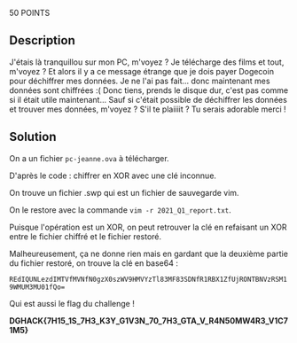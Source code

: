 50 POINTS

## Description
J'étais là tranquillou sur mon PC, m'voyez ? Je télécharge des films et tout, m'voyez ? Et alors il y a ce message étrange que je dois payer Dogecoin pour déchiffrer mes données. Je ne l'ai pas fait... donc maintenant mes données sont chiffrées :( Donc tiens, prends le disque dur, c'est pas comme si il était utile maintenant... Sauf si c'était possible de déchiffrer les données et trouver mes données, m'voyez ? S'il te plaiiiit ? Tu serais adorable merci !

## Solution
On a un fichier `pc-jeanne.ova` à télécharger.

D'après le code : chiffrer en XOR avec une clé inconnue.

On trouve un fichier .swp qui est un fichier de sauvegarde vim.

On le restore avec la commande `vim -r 2021_Q1_report.txt`.

Puisque l'opération est un XOR, on peut retrouver la clé en refaisant un XOR entre le fichier chiffré et le fichier restoré.

Malheureusement, ça ne donne rien mais en gardant que la deuxième partie du fichier restoré, on trouve la clé en base64 :

`REdIQUNLezdIMTVfMVNfN0gzX0szWV9HMVYzTl83MF83SDNfR1RBX1ZfUjRONTBNVzRSM19WMUM3MU01fQo=`

Qui est aussi le flag du challenge !

**DGHACK{7H15_1S_7H3_K3Y_G1V3N_70_7H3_GTA_V_R4N50MW4R3_V1C71M5}**